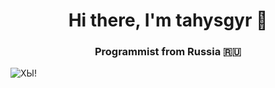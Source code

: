 <h1 align="center">Hi there, I'm tahysgyr 🐘</h1>
<h3 align="center">Programmist from Russia 🇷🇺</h3>
<img src="[file:///C:/Users/letsp/Downloads/child-po.gif](https://otvet.imgsmail.ru/download/287651008_3d44988a28daf98171b2d5a9d41b7cd9_800.jpg)" alt="ХЫ!">
<!--
**tahysgyr/tahysgyr** is a ✨ _special_ ✨ repository because its `README.md` (this file) appears on your GitHub profile.

Here are some ideas to get you started:

- 🔭 I’m currently working on ...
- 🌱 I’m currently learning ...
- 👯 I’m looking to collaborate on ...
- 🤔 I’m looking for help with ...
- 💬 Ask me about ...
- 📫 How to reach me: ...
- 😄 Pronouns: ...
- ⚡ Fun fact: ...
-->
